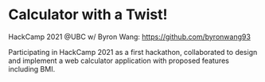 # Calculator with a Twist!
HackCamp 2021 @UBC w/ Byron Wang: https://github.com/byronwang93

Participating in HackCamp 2021 as a first hackathon, collaborated to design and implement a web calculator application with proposed features including BMI.